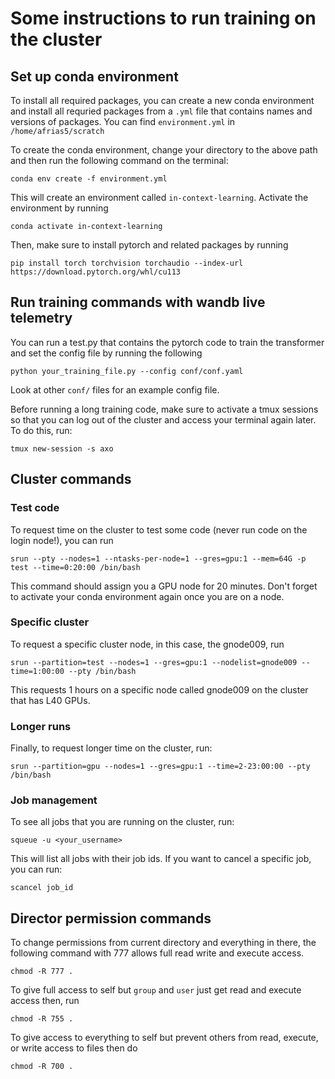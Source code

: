 # Some instructions to run training on the cluster

## Set up conda environment 
To install all required packages, you can create a new conda environment and install all requried packages from a `.yml` file that contains names and versions of packages. You can find `environment.yml` in `/home/afrias5/scratch`

To create the conda environment, change your directory to the above path and then run the following command on the terminal:

```
conda env create -f environment.yml
```
This will create an environment called `in-context-learning`. Activate the environment by running

```
conda activate in-context-learning
```

Then, make sure to install pytorch and related packages by running

```
pip install torch torchvision torchaudio --index-url https://download.pytorch.org/whl/cu113
```
## Run training commands with wandb live telemetry

You can run a test.py that contains the pytorch code to train the transformer and set the config file by running the following

```
python your_training_file.py --config conf/conf.yaml
```

Look at other `conf/` files for an example config file.

Before running a long training code, make sure to activate a tmux sessions so that you can log out of the cluster and access your terminal again later. To do this, run:

```
tmux new-session -s axo
```

## Cluster commands

### Test code
To request time on the cluster to test some code (never run code on the login node!), you can run
```
srun --pty --nodes=1 --ntasks-per-node=1 --gres=gpu:1 --mem=64G -p test --time=0:20:00 /bin/bash
```
This command should assign you a GPU node for 20 minutes. Don't forget to activate your conda environment again once you are on a node.

### Specific cluster
To request a specific cluster node, in this case, the gnode009, run
```
srun --partition=test --nodes=1 --gres=gpu:1 --nodelist=gnode009 --time=1:00:00 --pty /bin/bash  
```

This requests 1 hours on a specific node called gnode009 on the cluster that has L40 GPUs.


### Longer runs
Finally, to request longer time on the cluster, run:
```
srun --partition=gpu --nodes=1 --gres=gpu:1 --time=2-23:00:00 --pty /bin/bash
```

### Job management
To see all jobs that you are running on the cluster, run:
```
squeue -u <your_username>
```
This will list all jobs with their job ids. If you want to cancel a specific job, you can run:
```
scancel job_id
```


## Director permission commands

To change permissions from current directory and everything in there, the following command with 777 allows full read write and execute access.
```
chmod -R 777 .
```

To give full access to self but `group` and `user` just get read and execute access then, run

```
chmod -R 755 .
```

To give access to everything to self but prevent others from read, execute, or write access to files then do

```
chmod -R 700 .
```
